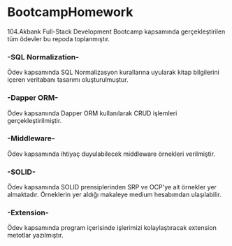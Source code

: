 # BootcampHomework
104.Akbank Full-Stack Development Bootcamp kapsamında gerçekleştirilen tüm ödevler bu repoda toplanmıştır.<br>
### -SQL Normalization- <br>
Ödev kapsamında SQL Normalizasyon kurallarına uyularak kitap bilgilerini içeren veritabanı tasarımı oluşturulmuştur.<br>
### -Dapper ORM- <br>
Ödev kapsamında Dapper ORM kullanılarak CRUD işlemleri gerçekleştirilmiştir.<br>
### -Middleware- <br>
Ödev kapsamında ihtiyaç duyulabilecek middleware örnekleri verilmiştir.<br>
### -SOLID- <br>
Ödev kapsamında SOLID prensiplerinden SRP ve OCP'ye ait örnekler yer almaktadır. Örneklerin yer aldığı makaleye medium hesabımdan ulaşılabilir.<br>
### -Extension- <br>
Ödev kapsamında program içerisinde işlerimizi kolaylaştıracak extension metotlar yazılmıştır.

